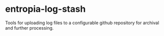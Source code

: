 # entropia-log-stash
Tools for uploading log files to a configurable github repository for archival and further processing.
